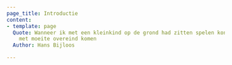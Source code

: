 ```yaml
---
page_title: Introductie
content:
- template: page
  Quote: Wanneer ik met een kleinkind op de grond had zitten spelen kon ik slechts
    met moeite overeind komen
  Author: Hans Bijloos

---
```

